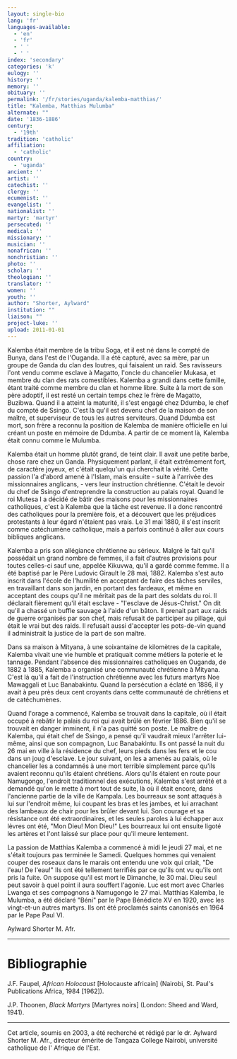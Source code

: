 ```yaml
---
layout: single-bio
lang: 'fr'
languages-available:
  - 'en'
  - 'fr'
  - ' '
  - ' '
index: 'secondary'
categories: 'k'
eulogy: ''
history: ''
memory: ''
obituary: ''
permalink: '/fr/stories/uganda/kalemba-matthias/'
title: "Kalemba, Matthias Mulumba"
alternate: ""
date: '1836-1886'
century:
  - '19th'
tradition: 'catholic'
affiliation:
  - 'catholic'
country:
  - 'uganda'
ancient: ''
artist: ''
catechist: ''
clergy: ''
ecumenist: ''
evangelist: ''
nationalist: ''
martyr: 'martyr'
persecuted: ''
medical: ''
missionary: ''
musician: ''
nonafrican: ''
nonchristian: ''
photo: ''
scholar: ''
theologian: ''
translator: ''
women: ''
youth: ''
author: "Shorter, Aylward"
institution: ""
liaison: ""
project-luke: ''
upload: 2011-01-01
---
```




Kalemba était membre de la tribu Soga, et il est né dans le compté de Bunya, dans l'est de l'Ouganda. Il a été capturé, avec sa mère, par un groupe de Ganda du clan des loutres, qui faisaient un raid. Ses ravisseurs l'ont vendu comme esclave à Magatto, l'oncle du chancelier Mukasa, et membre du clan des rats comestibles. Kalemba a grandi dans cette famille, étant traité comme membre du clan et homme libre. Suite à la mort de son père adoptif, il est resté un certain temps chez le frère de Magatto, Buzibwa. Quand il a atteint la maturité, il s'est engagé chez Ddumba, le chef du compté de Ssingo. C'est là qu'il est devenu chef de la maison de son maître, et superviseur de tous les autres serviteurs. Quand Ddumba est mort, son frère a reconnu la position de Kalemba de manière officielle en lui créant un poste en mémoire de Ddumba. A partir de ce moment là, Kalemba était connu comme le Mulumba.

Kalemba était un homme plutôt grand, de teint clair. Il avait une petite barbe, chose rare chez un Ganda. Physiquement parlant, il était extrêmement fort, de caractère joyeux, et c'était quelqu'un qui cherchait la vérité. Cette passion l'a d'abord amené à l'Islam, mais ensuite - suite à l'arrivée des missionnaires anglicans, - vers leur instruction chrétienne. C'était le devoir du chef de Ssingo d'entreprendre la construction au palais royal. Quand le roi Mutesa I a décidé de bâtir des maisons pour les missionnaires catholiques, c'est à Kalemba que la tâche est revenue. Il a donc rencontré des catholiques pour la première fois, et a découvert que les préjudices protestants à leur égard n'étaient pas vrais. Le 31 mai 1880, il s'est inscrit comme catéchumène catholique, mais a parfois continué à aller aux cours bibliques anglicans.

Kalemba a pris son allégiance chrétienne au sérieux. Malgré le fait qu'il possédait un grand nombre de femmes, il a fait d'autres provisions pour toutes celles-ci sauf une, appelée Kikuvwa, qu'il a gardé comme femme. Il a été baptisé par le Père Ludovic Girault le 28 mai, 1882. Kalemba s'est auto inscrit dans l'école de l'humilité en acceptant de faire des tâches serviles, en travaillant dans son jardin, en portant des fardeaux, et même en acceptant des coups qu'il ne méritait pas de la part des soldats du roi. Il déclarait fièrement qu'il était esclave - "l'esclave de Jésus-Christ." On dit qu'il a chassé un buffle sauvage à l'aide d'un bâton. Il prenait part aux raids de guerre organisés par son chef, mais refusait de participer au pillage, qui était le vrai but des raids. Il refusait aussi d'accepter les pots-de-vin quand il administrait la justice de la part de son maître.

Dans sa maison à Mityana, à une soixantaine de kilomètres de la capitale, Kalemba vivait une vie humble et pratiquait comme métiers la poterie et le tannage. Pendant l'absence des missionnaires catholiques en Ouganda, de 1882 à 1885, Kalemba a organisé une communauté chrétienne à Mityana. C'est là qu'il a fait de l'instruction chrétienne avec les futurs martyrs Noe Mawaggali et Luc Banabakintu. Quand la persécution a éclaté en 1886, il y avait à peu près deux cent croyants dans cette communauté de chrétiens et de catéchumènes.

Quand l'orage a commencé, Kalemba se trouvait dans la capitale, où il était occupé à rebâtir le palais du roi qui avait brûlé en février 1886. Bien qu'il se trouvait en danger imminent, il n'a pas quitté son poste. Le maître de Kalemba, qui était chef de Ssingo, a pensé qu'il vaudrait mieux l'arrêter lui-même, ainsi que son compagnon, Luc Banabakintu. Ils ont passé la nuit du 26 mai en ville à la résidence du chef, leurs pieds dans les fers et le cou dans un joug d'esclave. Le jour suivant, on les a amenés au palais, où le chancelier les a condamnés à une mort terrible simplement parce qu'ils avaient reconnu qu'ils étaient chrétiens. Alors qu'ils étaient en route pour Namugongo, l'endroit traditionnel des exécutions, Kalemba s'est arrêté et a demandé qu'on le mette à mort tout de suite, là où il était encore, dans l'ancienne partie de la ville de Kampala. Les bourreaux se sont attaqués à lui sur l'endroit même, lui coupant les bras et les jambes, et lui arrachant des lambeaux de chair pour les brûler devant lui. Son courage et sa résistance ont été extraordinaires, et les seules paroles à lui échapper aux lèvres ont été, "Mon Dieu! Mon Dieu!" Les bourreaux lui ont ensuite ligoté les artères et l'ont laissé sur place pour qu'il meure lentement.

La passion de Matthias Kalemba a commencé à midi le jeudi 27 mai, et ne s'était toujours pas terminée le Samedi. Quelques hommes qui venaient couper des roseaux dans le marais ont entendu une voix qui criait, "De l'eau! De l'eau!" Ils ont été tellement terrifiés par ce qu'ils ont vu qu'ils ont pris la fuite. On suppose qu'il est mort le Dimanche, le 30 mai. Dieu seul peut savoir à quel point il aura souffert l'agonie. Luc est mort avec Charles Lwanga et ses compagnons à Namugongo le 27 mai. Matthias Kalemba, le Mulumba, a été déclaré "Béni" par le Pape Bénédicte XV en 1920, avec les vingt-et-un autres martyrs. Ils ont été proclamés saints canonisés en 1964 par le Pape Paul VI.

Aylward Shorter M. Afr.

---

# Bibliographie

J.F. Faupel, *African Holocaust* [Holocauste africain] (Nairobi, St. Paul's Publications Africa, 1984 [1962]).

J.P. Thoonen, *Black Martyrs* [Martyres noirs] (London: Sheed and Ward, 1941).

---

Cet article, soumis en 2003, a été recherché et rédigé par le dr. Aylward Shorter M. Afr., directeur émérite de Tangaza College Nairobi, université catholique de l' Afrique de l'Est.
